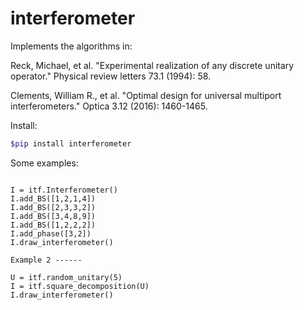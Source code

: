# interferometer

Implements the algorithms in:

Reck, Michael, et al. "Experimental realization of any discrete unitary operator." Physical review letters 73.1 (1994): 58.

Clements, William R., et al. "Optimal design for universal multiport interferometers." Optica 3.12 (2016): 1460-1465.

Install:
```bash
$pip install interferometer
```
Some examples:
```import interferometer as itf

I = itf.Interferometer()
I.add_BS([1,2,1,4])
I.add_BS([2,3,3,2])
I.add_BS([3,4,8,9])
I.add_BS([1,2,2,2])
I.add_phase([3,2])
I.draw_interferometer()

Example 2 ------

U = itf.random_unitary(5)
I = itf.square_decomposition(U)
I.draw_interferometer()
```